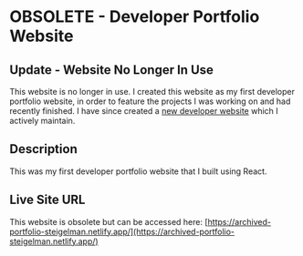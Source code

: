 # OBSOLETE - Developer Portfolio Website

## Update - Website No Longer In Use
This website is no longer in use. I created this website as my first developer portfolio website, in order to feature the projects I was working on and had recently finished. I have since created a [new developer website](https://www.helloimjoey.com/) which I actively maintain.

## Description
This was my first developer portfolio website that I built using React.

## Live Site URL
This website is obsolete but can be accessed here: [https://archived-portfolio-steigelman.netlify.app/](https://archived-portfolio-steigelman.netlify.app/)
